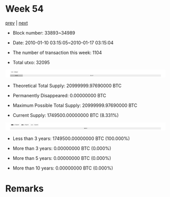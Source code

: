 # Week 54

[prev](week0053.md) | [next](week0055.md)

- Block number: 33893~34989

- Date: 2010-01-10 03:15:05~2010-01-17 03:15:04

- The number of transaction this week: 1104

- Total utxo: 32095

![](../images/mined_week0054.png)

- Theoretical Total Supply: 20999999.97690000 BTC

- Permanently Disappeared: 0.00000000 BTC

- Maximum Possible Total Supply: 20999999.97690000 BTC

- Current Supply: 1749500.00000000 BTC (8.331%)

![](../images/year_week0054.png)


- Less than 3 years: 1749500.00000000 BTC (100.000%)

- More than 3 years: 0.00000000 BTC (0.000%)

- More than 5 years: 0.00000000 BTC (0.000%)

- More than 10 years: 0.00000000 BTC (0.000%)

# Remarks

